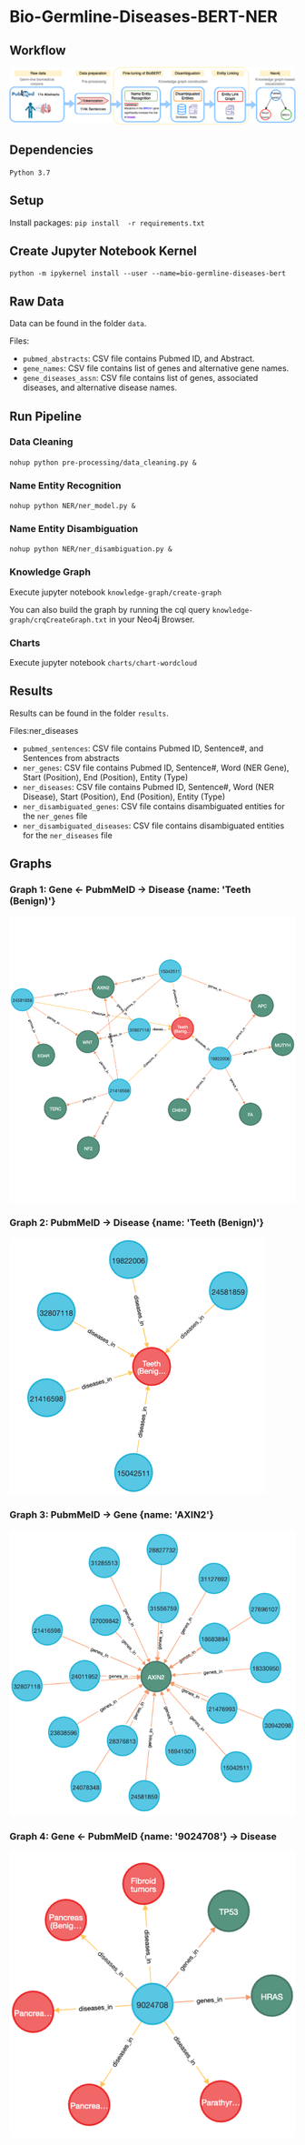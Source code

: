 # Bio-Germline-Diseases-BERT-NER

## Workflow

![Figure: Workflow](images/workflow.png "Workflow")


## Dependencies

`Python 3.7`

## Setup

Install packages: `pip install  -r requirements.txt`

## Create Jupyter Notebook Kernel

`python -m ipykernel install --user --name=bio-germline-diseases-bert`

## Raw Data

Data can be found in the folder `data`.

Files:

+ `pubmed_abstracts`: CSV file contains Pubmed ID, and Abstract.
+ `gene_names`: CSV file contains list of genes and alternative gene names.
+ `gene_diseases_assn`: CSV file contains list of genes, associated diseases, and alternative disease names.

## Run Pipeline

### Data Cleaning

`nohup python pre-processing/data_cleaning.py &`

### Name Entity Recognition

`nohup python NER/ner_model.py &`

### Name Entity Disambiguation

`nohup python NER/ner_disambiguation.py &`

### Knowledge Graph

Execute jupyter notebook `knowledge-graph/create-graph`

You can also build the graph by running the cql query `knowledge-graph/crqCreateGraph.txt` in your Neo4j Browser.

### Charts

Execute jupyter notebook `charts/chart-wordcloud`

## Results

Results can be found in the folder `results`.

Files:ner_diseases

+ `pubmed_sentences`: CSV file contains Pubmed ID, Sentence#, and Sentences from abstracts
+ `ner_genes`: CSV file contains Pubmed ID, Sentence#, Word (NER Gene), Start (Position), End (Position), Entity (Type)
+ `ner_diseases`: CSV file contains Pubmed ID, Sentence#, Word (NER Disease), Start (Position), End (Position), Entity (Type)
+ `ner_disambiguated_genes`: CSV file contains disambiguated entities for the `ner_genes` file
+ `ner_disambiguated_diseases`: CSV file contains disambiguated entities for the `ner_diseases` file


## Graphs

### Graph 1: Gene <- PubmMeID -> Disease {name: 'Teeth (Benign)'}

![Graph1](images/graph1.png "Graph1")

### Graph 2: PubmMeID -> Disease {name: 'Teeth (Benign)'}

![Graph2](images/graph2.png "Graph2")


### Graph 3: PubmMeID -> Gene {name: 'AXIN2'}

![Graph3](images/graph3.png "Graph3")

### Graph 4: Gene <- PubmMeID {name: '9024708'} -> Disease

![Graph4](images/graph4.png "Graph4")
